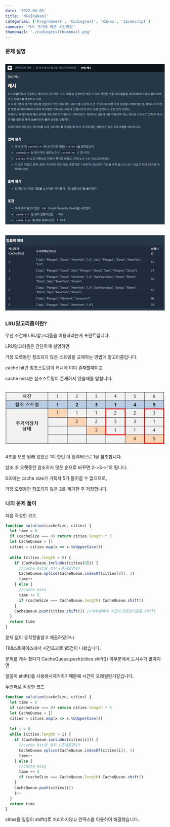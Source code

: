 ```yaml
---
date: '2022-08-03'
title: '캐시[Kakao]'
categories: ['Programmers', 'CodingTest', 'Kakao', 'Javascript']
summary: '캐시 크기에 따른 시간측정'
thumbnail: './codingtestthumbnail.png'
---
```


### 문제 설명

## ![file:///C:/Reactblog/LEEBLOG/static/programmers/cache1.PNG](../static/programmers/cache1.PNG)

## ![file:///C:/Reactblog/LEEBLOG/static/programmers/cache2.PNG](../static/programmers/cache2.PNG)

### LRU알고리즘이란?

우선 조건에 LRU알고리즘을 이용하라는게 포인트입니다.

LRU알고리즘은 간단하게 설명하면

가장 오랫동안 참조되지 않은 스트링을 교체하는 방법에 알고리즘입니다.

cache hit란 참조스트링이 캐시에 이미 존재할때이고

cache miss는 참조스트링이 존재하지 않을때를 말합니다.

## ![file:///C:/Reactblog/LEEBLOG/static/programmers/cache3.PNG](../static/programmers/cache3.PNG)

4초를 보면 원래 있었던 1이 한번 더 입력되므로 1을 참조합니다.

참조 후 오랫동안 참조하지 않은 순으로 바꾸면 2->3->1이 됩니다.

6초에는 cache size가 가득차 5가 들어갈 수 없으므로,

가장 오랫동안 참조되지 않은 2를 제거한 후 저장합니다.

### 나의 문제 풀이

처음 작성한 코드

```javascript
function solution(cacheSize, cities) {
  let time = 0
  if (cacheSize === 0) return cities.length * 5
  let CacheQueue = []
  cities = cities.map(x => x.toUpperCase())

  while (cities.length > 0) {
    if (CacheQueue.includes(cities[0])) {
      //cache hit일 경우 (존재할경우)
      CacheQueue.splice(CacheQueue.indexOf(cities[0]), 1)
      time++
    } else {
      //cache miss
      time += 5
      if (cacheSize === CacheQueue.length) CacheQueue.shift()
    }
    CacheQueue.push(cities.shift()) //이부분떄매 시간초과였던거같음 shift
  }
  return time
}
```

문제 없이 동작할줄알고 제출하였으나

11테스트케이스에서 시간초과로 95점이 나왔습니다.

문제를 계속 찾다가 CacheQueue.push(cities.shift()) 이부분에서 도시수가 많아지면

일일이 shift()를 사용해서제거하기때문에 시간이 오래걸린거같습니다.

두번째로 작성한 코드

```javascript
function solution(cacheSize, cities) {
  let time = 0
  if (cacheSize === 0) return cities.length * 5
  let CacheQueue = []
  cities = cities.map(x => x.toUpperCase())

  let i = 0
  while (cities.length > i) {
    if (CacheQueue.includes(cities[i])) {
      //cache hit일 경우 (존재할경우)
      CacheQueue.splice(CacheQueue.indexOf(cities[i]), 1)
      time++
    } else {
      //cache miss
      time += 5
      if (cacheSize === CacheQueue.length) CacheQueue.shift()
    }
    CacheQueue.push(cities[i])
    i++
  }
  return time
}
```

cities를 일일이 shift()로 처리하지않고 인덱스를 이용하여 해결했습니다.
